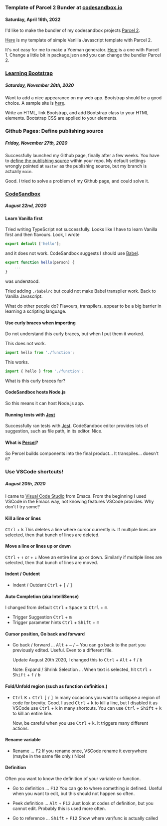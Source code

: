 ### Template of Parcel 2 Bunder at [codesandbox.io](https://codesandbox.io/)
#### Saturday, April 16th, 2022

I'd like to make the bundler of my codesandbox projects [Parcel 2](https://parceljs.org/).

[Here](https://bit.ly/3EkSvMN) is my template of simple Vanilla Javascript template with Parcel 2.

It's not easy for me to make a Yoeman generator. [Here](https://www.npmjs.com/package/generator-parcel-webapp) is a one with Parcel 1. Change a little bit in package.json and you can change the bundler Parcel 2.


### [Learning Bootstrap](https://github.com/aidken/learning_bootstrap)
##### Saturday, November 28th, 2020

Want to add a nice appearance on my web app. Bootstrap should be a good choice. A sample site is [here](https://szw6q.csb.app/).

Write an HTML, link Bootstrap, and add Bootstrap class to your HTML elements. Bootstrap CSS are applied to your elements.


### Github Pages: Define publishing source
##### Friday, November 27th, 2020

Successfully launched my Github page, finally after a few weeks. You have to [define the publishing source](https://docs.github.com/en/free-pro-team@latest/github/working-with-github-pages/configuring-a-publishing-source-for-your-github-pages-site)
within your repo. My default settings wrongly pointed at `master` as the publishing source, but my branch is actually `main`.

Good. I tried to solve a problem of my Github page, and could solve it.


### [CodeSandbox](https://codesandbox.io)
##### August 22nd, 2020

#### Learn Vanilla first
Tried writing TypeScript not successfully. Looks like I have to learn Vanilla first and then flavours.
Look, I wrote

```typescript
export default ['hello'];
```

and it does not work. CodeSandbox suggests I should use [Babel](https://babeljs.io/).

```typescript
export function hello(person) {
    ...
}
```

was understood.

Tried adding `./babelrc` but could not make Babel transpiler work. Back to Vanilla Javascript.

What do other people do? Flavours, transpilers, appear to be a big barrier in learning a scripting language.


#### Use curly braces when importing
Do not understand this curly braces, but when I put them it worked.

This does not work.

```typescript
import hello from './function';
```

This works.

```typescript
import { hello } from './function';
```

What is this curly braces for?


#### CodeSandbox hosts Node.js
So this means it can host Node.js app.


#### Running tests with [Jest](https://jestjs.io/)
Successfully ran tests with [Jest](https://jestjs.io/). CodeSandbox editor provides lots of suggestion, such as file path, in its editor. Nice.


#### What is [Percel](https://parceljs.org/)?
So Percel builds components into the final product... It transpiles... doesn't it?


### Use VSCode shortcuts!
##### August 20th, 2020

I came to [Visual Code Studio](https://code.visualstudio.com/docs) from Emacs. From the beginning I used VSCode in the Emacs way, not knowing features VSCode provides. Why don't I try some?

#### Kill a line or lines
<kbd>Ctrl</kbd> + <kbd>k</kbd>
This deletes a line where cursor currently is. If multiple lines are selected, then that bunch of lines are deleted.

#### Move a line or lines up or down
<kbd>Ctrl</kbd> + <kbd>↑</kbd> or + <kbd>↓</kbd>
Move an entire line up or down. Similarly if multiple lines are selected, then that bunch of lines are moved.

#### Indent / Outdent
- Indent / Outdent <kbd>Ctrl</kbd> + <kbd>[</kbd> / <kbd>]</kbd>

#### Auto Completion (aka IntelliSense)
I changed from default <kbd>Ctrl</kbd> + <kbd>Space</kbd> to <kbd>Ctrl</kbd> + <kbd>m</kbd>.
 - Trigger Suggestion <kbd>Ctrl</kbd> + <kbd>m</kbd>
 - Trigger parameter hints <kbd>Ctrl</kbd> + <kbd>Shift</kbd> + <kbd>m</kbd>

#### Cursor position, Go back and forward
 - Go back / forward ... <kbd>Alt</kbd> + <kbd>←</kbd> / <kbd>→</kbd>
   You can go back to the part you previously edited. Useful. Even to a different file.

   Update August 20th 2020, I changed this to <kbd>Ctrl</kbd> + <kbd>Alt</kbd> + <kbd>f</kbd> / <kbd>b</kbd>

   Note: Expand / Shrink Selection ... When text is selected, hit <kbd>Ctrl</kbd> + <kbd>Shift</kbd> + <kbd>f</kbd> / <kbd>b</kbd>

#### Fold/Unfold region (such as function definition.)
 - <kbd>Ctrl</kbd> <kbd>K</kbd> + <kbd>Ctrl</kbd> <kbd>[</kbd> / <kbd>]</kbd>
   In many occasions you want to collapse a region of code for brevity. Good. I used <kbd>Ctrl</kbd> + <kbd>k</kbd> to kill a line, but I disabled it as VSCode use <kbd>Ctrl</kbd> + <kbd>k</kbd> in many shortcuts. You can use <kbd>Ctrl</kbd> + <kbd>Shift</kbd> + <kbd>k</kbd> to kill an entire line.

   Now, be careful when you use <kbd>Ctrl</kbd> + <kbd>k</kbd>. It triggers many different actions.

#### Rename variable
 - Rename ... <kbd>F2</kbd>
   If you rename once, VSCode rename it everywhere (maybe in the same file only.) Nice!

#### Definition
Often you want to know the definition of your variable or function.

 - Go to definition ... <kbd>F12</kbd>
   You can go to where something is defined. Useful when you want to edit, but this should not happen so often.

 - Peek definition ... <kbd>Alt</kbd> + <kbd>F12</kbd>
   Just look at codes of definition, but you cannot edit. Probably this is used more often.

 - Go to reference ... <kbd>Shift</kbd> + <kbd>F12</kbd>
   Show where var/func is actually called
